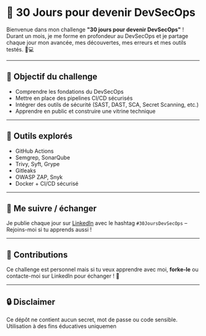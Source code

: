 # 🚀 30 Jours pour devenir DevSecOps 

Bienvenue dans mon challenge **"30 jours pour devenir DevSecOps"** !  
Durant un mois, je me forme en profondeur au DevSecOps et je partage chaque jour mon avancée, mes découvertes, mes erreurs et mes outils testés. 🔐💻

---

## 🎯 Objectif du challenge
- Comprendre les fondations du DevSecOps
- Mettre en place des pipelines CI/CD sécurisés
- Intégrer des outils de sécurité (SAST, DAST, SCA, Secret Scanning, etc.)
- Apprendre en public et construire une vitrine technique

---



## 🧰 Outils explorés
- GitHub Actions
- Semgrep, SonarQube
- Trivy, Syft, Grype
- Gitleaks
- OWASP ZAP, Snyk
- Docker + CI/CD sécurisé

---

## 📣 Me suivre / échanger
Je publie chaque jour sur [LinkedIn](https://www.linkedin.com/in/lise-eloundou-61352b213/) avec le hashtag `#30JoursDevSecOps` – Rejoins-moi si tu apprends aussi !

---

## 🤝 Contributions
Ce challenge est personnel mais si tu veux apprendre avec moi, **forke-le** ou contacte-moi sur LinkedIn pour échanger ! 💬

---

## 🔒 Disclaimer
Ce dépôt ne contient aucun secret, mot de passe ou code sensible. Utilisation à des fins éducatives uniquemen
